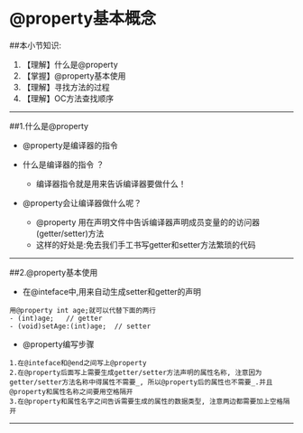 # @property基本概念
##本小节知识:
1. 【理解】什么是@property
2. 【掌握】@property基本使用
3. 【理解】寻找方法的过程
4. 【理解】OC方法查找顺序

---

##1.什么是@property
- @property是编译器的指令
- 什么是编译器的指令 ？
    + 编译器指令就是用来告诉编译器要做什么！

- @property会让编译器做什么呢？
    + @property 用在声明文件中告诉编译器声明成员变量的的访问器(getter/setter)方法
    + 这样的好处是:免去我们手工书写getter和setter方法繁琐的代码

---

##2.@property基本使用
- 在@inteface中,用来自动生成setter和getter的声明

```objc
用@property int age;就可以代替下面的两行
- (int)age;   // getter
- (void)setAge:(int)age;  // setter
```

- @property编写步骤

```objc
1.在@inteface和@end之间写上@property
2.在@property后面写上需要生成getter/setter方法声明的属性名称, 注意因为getter/setter方法名称中得属性不需要_, 所以@property后的属性也不需要_.并且@property和属性名称之间要用空格隔开
3.在@property和属性名字之间告诉需要生成的属性的数据类型, 注意两边都需要加上空格隔开
```
---

